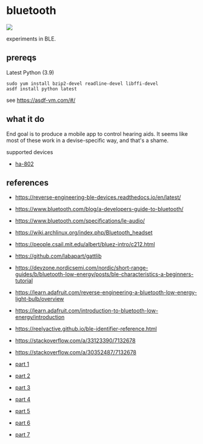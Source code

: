 # bluetooth

![](https://github.com/jethrodaniel/bluetooth/workflows/ci/badge.svg)

experiments in BLE.

## prereqs

Latest Python (3.9)

```
sudo yum install bzip2-devel readline-devel libffi-devel
asdf install python latest
```

see https://asdf-vm.com/#/

## what it do

End goal is to produce a mobile app to control hearing aids. It seems like most
of these work in a devise-specific way, and that's a shame.

supported devices

- [ha-802](docs/ha-802.md)

## references

- https://reverse-engineering-ble-devices.readthedocs.io/en/latest/
- https://www.bluetooth.com/blog/a-developers-guide-to-bluetooth/
- https://www.bluetooth.com/specifications/le-audio/
- https://wiki.archlinux.org/index.php/Bluetooth_headset
- https://people.csail.mit.edu/albert/bluez-intro/c212.html
- https://github.com/labapart/gattlib
- https://devzone.nordicsemi.com/nordic/short-range-guides/b/bluetooth-low-energy/posts/ble-characteristics-a-beginners-tutorial
- https://learn.adafruit.com/reverse-engineering-a-bluetooth-low-energy-light-bulb/overview
- https://learn.adafruit.com/introduction-to-bluetooth-low-energy/introduction
- https://reelyactive.github.io/ble-identifier-reference.html
- https://stackoverflow.com/a/33123390/7132678
- https://stackoverflow.com/a/30352487/7132678

- [part 1](https://www.youtube.com/watch?v=D3xtOc-vj1I)
- [part 2](https://www.youtube.com/watch?v=LeUDIgZj2t4&t=29s)
- [part 3](https://www.youtube.com/watch?v=dAmZudlm60E)
- [part 4](https://www.youtube.com/watch?v=C-veGabV3A0)
- [part 5](https://www.youtube.com/watch?v=dAmZudlm60E)
- [part 6]()
- [part 7]()
